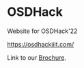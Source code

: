 # OSDHack
Website for OSDHack'22

https://osdhackjiit.com/

Link to our [Brochure](https://cloud-kqv7rsbp2-hack-club-bot.vercel.app/0osdhack_brochure__1_.pdf).
